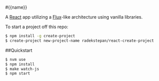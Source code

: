 #{{name}}

A [React](http://facebook.github.io/react/) app utilizing a [Flux](http://facebook.github.io/flux/)-like architecture using vanilla libraries.

To start a project off this repo:

```bash
$ npm install -g create-project
$ create-project new-project-name radekstepan/react-create-project
```

##Quickstart

```bash
$ nvm use
$ npm install
$ make watch-js
$ npm start
```
